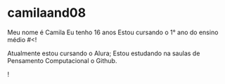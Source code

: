 # camilaand08
Meu nome é Camila 
Eu tenho 16 anos
Estou cursando o 1° ano do ensino médio 
#<!

Atualmente estou cursando o Alura;
Estou estudando na saulas de Pensamento Computacional o Github.

!
